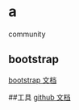 # a
community

## bootstrap
[bootstrap 文档](https://v3.bootcss.com/getting-started/)


##工具
[github 文档](https://developer.github.com/apps/building-github-apps/identifying-and-authorizing-users-for-github-apps/)

 
 
